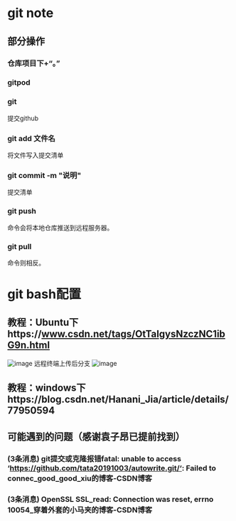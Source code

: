 # git note
## 部分操作
### 仓库项目下+“。”
### gitpod
### git
提交github
### git add 文件名
将文件写入提交清单
### git commit -m "说明"
提交清单
### git push
命令会将本地仓库推送到远程服务器。
### git pull
命令则相反。
# git bash配置
## 教程：Ubuntu下https://www.csdn.net/tags/OtTaIgysNzczNC1ibG9n.html
![image](https://user-images.githubusercontent.com/103516639/167304923-855b2e7f-179d-4f08-86e1-d0091c0aad8f.png)
远程终端上传后分支
![image](https://user-images.githubusercontent.com/103516639/167305030-a584dede-ba42-4490-9488-f08267745f52.png)

## 教程：windows下https://blog.csdn.net/Hanani_Jia/article/details/77950594
## 可能遇到的问题（感谢袁子昂已提前找到）
### (3条消息) git提交或克隆报错fatal: unable to access ‘https://github.com/tata20191003/autowrite.git/‘: Failed to connec_good_good_xiu的博客-CSDN博客
### (3条消息) OpenSSL SSL_read: Connection was reset, errno 10054_穿着外套的小马夹的博客-CSDN博客


